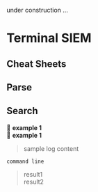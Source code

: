 under construction ...

# **Terminal SIEM**

## **Cheat Sheets**

## Parse

## Search
:red_circle:  **example 1**\
:bookmark:  **example 1**

> sample log content
``` 
command line
```
> result1\
> result2

